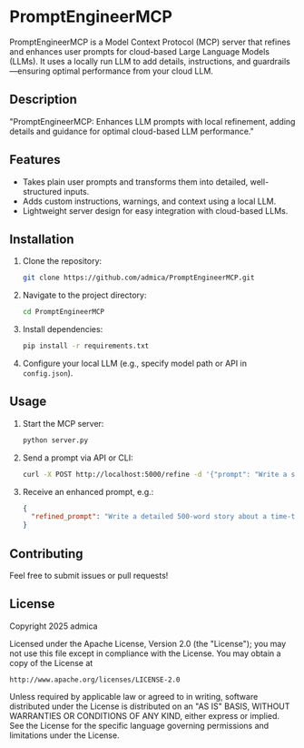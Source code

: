 # PromptEngineerMCP

PromptEngineerMCP is a Model Context Protocol (MCP) server that refines and enhances user prompts for cloud-based Large Language Models (LLMs). It uses a locally run LLM to add details, instructions, and guardrails—ensuring optimal performance from your cloud LLM.

## Description

"PromptEngineerMCP: Enhances LLM prompts with local refinement, adding details and guidance for optimal cloud-based LLM performance."

## Features

- Takes plain user prompts and transforms them into detailed, well-structured inputs.
- Adds custom instructions, warnings, and context using a local LLM.
- Lightweight server design for easy integration with cloud-based LLMs.

## Installation

1. Clone the repository:
   ```bash
   git clone https://github.com/admica/PromptEngineerMCP.git
   ```
2. Navigate to the project directory:
   ```bash
   cd PromptEngineerMCP
   ```
3. Install dependencies:
   ```bash
   pip install -r requirements.txt
   ```
4. Configure your local LLM (e.g., specify model path or API in `config.json`).

## Usage

1. Start the MCP server:
   ```bash
   python server.py
   ```
2. Send a prompt via API or CLI:
   ```bash
   curl -X POST http://localhost:5000/refine -d '{"prompt": "Write a story about time travel."}'
   ```
3. Receive an enhanced prompt, e.g.:
   ```json
   {
     "refined_prompt": "Write a detailed 500-word story about a time-traveling scientist, avoiding clichés like evil corporations, and include a hopeful ending."
   }
   ```

## Contributing

Feel free to submit issues or pull requests!

## License

Copyright 2025 admica

Licensed under the Apache License, Version 2.0 (the "License"); you may not use this file except in compliance with the License. You may obtain a copy of the License at

    http://www.apache.org/licenses/LICENSE-2.0

Unless required by applicable law or agreed to in writing, software distributed under the License is distributed on an "AS IS" BASIS, WITHOUT WARRANTIES OR CONDITIONS OF ANY KIND, either express or implied. See the License for the specific language governing permissions and limitations under the License.
